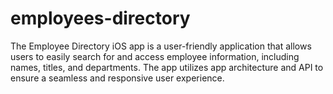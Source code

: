 # employees-directory
The Employee Directory iOS app is a user-friendly application that allows users to easily search for and access employee information, including names, titles, and departments. The app utilizes app architecture and API to ensure a seamless and responsive user experience.
